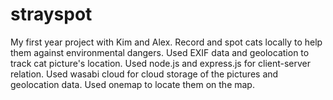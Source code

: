 # strayspot
My first year project with Kim and Alex. Record and spot cats locally to help them against environmental dangers. Used EXIF data and geolocation to track cat picture's location. Used node.js and express.js for client-server relation. Used wasabi cloud for cloud storage of the pictures and geolocation data. Used onemap to locate them on the map.
